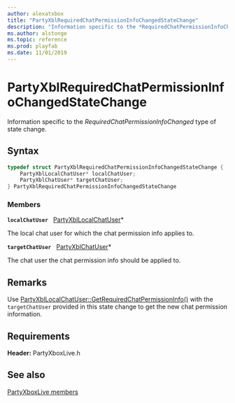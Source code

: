```yaml
---
author: alexatxbox
title: "PartyXblRequiredChatPermissionInfoChangedStateChange"
description: "Information specific to the *RequiredChatPermissionInfoChanged* type of state change."
ms.author: alstonge
ms.topic: reference
ms.prod: playfab
ms.date: 11/01/2019
---
```


# PartyXblRequiredChatPermissionInfoChangedStateChange  

Information specific to the *RequiredChatPermissionInfoChanged* type of state change.  

## Syntax  
  
```cpp
typedef struct PartyXblRequiredChatPermissionInfoChangedStateChange {  
    PartyXblLocalChatUser* localChatUser;  
    PartyXblChatUser* targetChatUser;  
} PartyXblRequiredChatPermissionInfoChangedStateChange  
```
  
### Members  
  
**`localChatUser`** &nbsp; [PartyXblLocalChatUser](../classes/PartyXblLocalChatUser/partyxbllocalchatuser.md)*  
  
The local chat user for which the chat permission info applies to.
  
**`targetChatUser`** &nbsp; [PartyXblChatUser](../classes/PartyXblChatUser/partyxblchatuser.md)*  
  
The chat user the chat permission info should be applied to.
  
## Remarks  
  
Use [PartyXblLocalChatUser::GetRequiredChatPermissionInfo()](../classes/PartyXblLocalChatUser/methods/partyxbllocalchatuser_getrequiredchatpermissioninfo.md) with the ```targetChatUser``` provided in this state change to get the new chat permission information.
  
## Requirements  
  
**Header:** PartyXboxLive.h
  
## See also  
[PartyXboxLive members](../partyxboxlive_members.md)  

  
  
